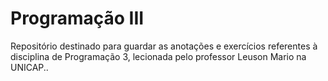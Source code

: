 # Programação III
Repositório destinado para guardar as anotações e exercícios referentes à disciplina de Programação 3, lecionada pelo professor Leuson Mario na UNICAP..
